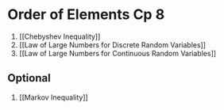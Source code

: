 # Order of Elements Cp 8
1. [[Chebyshev Inequality]]
2. [[Law of Large Numbers for Discrete Random Variables]]
3. [[Law of Large Numbers for Continuous Random Variables]]
## Optional
1. [[Markov Inequality]]